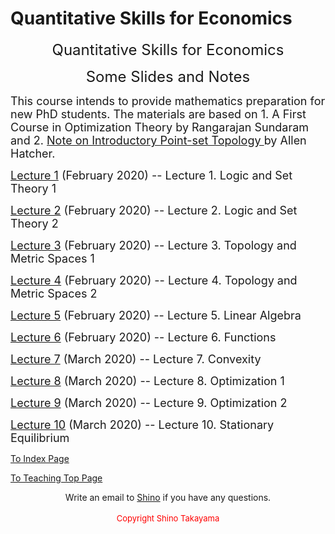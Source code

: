 # Quantitative Skills for Economics

<body>
<p align="center"><span style="font-size: x-large;">Quantitative Skills for Economics</span></p>
<p align="center"><span style="font-size: x-large;">Some Slides and Notes</span></p>
<p><font size="4">This course intends to provide mathematics preparation for new PhD students.  The materials are based on 1. A First Course in Optimization Theory by Rangarajan Sundaram and 2. <a href="http://pi.math.cornell.edu/~hatcher/Top/Topdownloads.html">Note on Introductory Point-set Topology </a>by Allen Hatcher.</font></p>

<p><a title="" href="https://shinotakayama.github.io/8000/lec01-Intro.pdf"><font size="4">Lecture 1</font></a><font size="4">&nbsp;(February 2020)&nbsp;-- Lecture 1. Logic and Set Theory 1</font></p>
<p><a title="" href="https://shinotakayama.github.io/8000/lec02-RnOverview.pdf"><font size="4">Lecture 2</font></a><font size="4">&nbsp;(February 2020)&nbsp;-- Lecture 2. Logic and Set Theory 2</font></p>
<p><a title="" href="https://shinotakayama.github.io/8000/lec03-TopologyMetric1.pdf"><font size="4">Lecture 3</font></a><font size="4">&nbsp;(February 2020)&nbsp;-- Lecture 3. Topology and Metric Spaces 1</font></p>
<p><a title="" href="https://shinotakayama.github.io/8000/lec04-TopologyMetric2.pdf"><font size="4">Lecture 4</font></a><font size="4">&nbsp;(February 2020)&nbsp;-- Lecture 4. Topology and Metric Spaces 2</font></p>
<p><a title="" href="https://shinotakayama.github.io/8000/lec05-LinearAlgebra.pdf"><font size="4">Lecture 5</font></a><font size="4">&nbsp;(February 2020)&nbsp;-- Lecture 5. Linear Algebra</font></p>
<p><a title="" href="https://shinotakayama.github.io/8000/lec06-Func.pdf"><font size="4">Lecture 6</font></a><font size="4">&nbsp;(February 2020)&nbsp;-- Lecture 6. Functions</font></p>
<p><a title="" href="https://shinotakayama.github.io/8000/lec07-Convexity.pdf"><font size="4">Lecture 7</font></a><font size="4">&nbsp;(March 2020)&nbsp;-- Lecture 7. Convexity</font></p>
<p><a title="" href="https://shinotakayama.github.io/8000/lec08-optimization1.pdf"><font size="4">Lecture 8</font></a><font size="4">&nbsp;(March 2020)&nbsp;-- Lecture 8. Optimization 1</font></p>
<p><a title="" href="https://shinotakayama.github.io/8000/lec09-optimization2.pdf"><font size="4">Lecture 9</font></a><font size="4">&nbsp;(March 2020)&nbsp;-- Lecture 9. Optimization 2</font></p>
<p><a title="" href="https://shinotakayama.github.io/8000/lec10-stationary.pdf"><font size="4">Lecture 10</font></a><font size="4">&nbsp;(March 2020)&nbsp;-- Lecture 10. Stationary Equilibrium</font></p>

<p><a title="" href="http://www.shinotakayama.com">To Index Page</a></p>
<p><a title="" href="https://shinotakayama.github.io/teaching/">To Teaching Top Page</a></p>
  
<center>Write an email to <a href="mailto:s.takayama1@uq.edu.au">Shino</a> if you have any questions. <br /> <br /><span style="color: #ff0000; font-size: small;">Copyright Shino Takayama </span></center>
</body>
</html>
